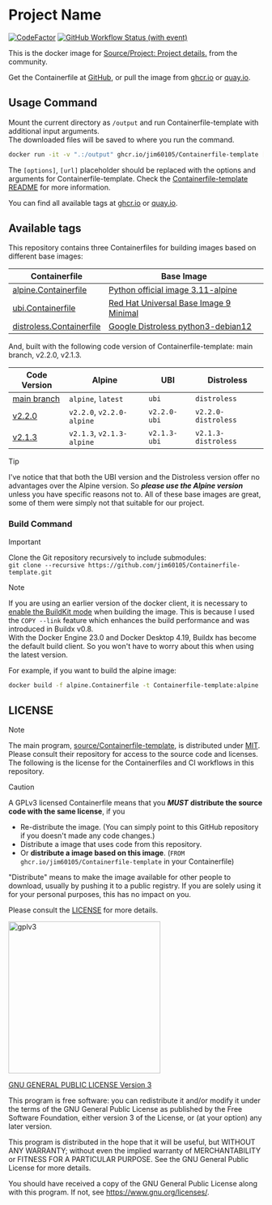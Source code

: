 # Project Name

[![CodeFactor](https://www.codefactor.io/repository/github/jim60105/Containerfile-template/badge?style=for-the-badge)](https://www.codefactor.io/repository/github/jim60105/Containerfile-template) [![GitHub Workflow Status (with event)](https://img.shields.io/github/actions/workflow/status/jim60105/Containerfile-template/scan.yml?label=IMAGE%20SCAN&style=for-the-badge)](https://github.com/jim60105/Containerfile-template/actions/workflows/scan.yml)

This is the docker image for [Source/Project: Project details.](https://github.com/source/Containerfile-template) from the community.

Get the Containerfile at [GitHub](https://github.com/jim60105/Containerfile-template), or pull the image from [ghcr.io](https://ghcr.io/jim60105/Containerfile-template) or [quay.io](https://quay.io/repository/jim60105/Containerfile-template?tab=tags).

## Usage Command

Mount the current directory as `/output` and run Containerfile-template with additional input arguments.  
The downloaded files will be saved to where you run the command.

```bash
docker run -it -v ".:/output" ghcr.io/jim60105/Containerfile-template [options] [url]
```

The `[options]`, `[url]` placeholder should be replaced with the options and arguments for Containerfile-template. Check the [Containerfile-template README](https://github.com/source/Containerfile-template?tab=readme-ov-file#usage) for more information.

You can find all available tags at [ghcr.io](https://github.com/jim60105/Containerfile-template/pkgs/container/Containerfile-template/versions?filters%5Bversion_type%5D=tagged) or [quay.io](https://quay.io/repository/jim60105/Containerfile-template?tab=tags).

## Available tags

This repository contains three Containerfiles for building images based on different base images:

| Containerfile                                     | Base Image                                                                                                                         |
| ---------------------------------------------- | ---------------------------------------------------------------------------------------------------------------------------------- |
| [alpine.Containerfile](alpine.Containerfile)         | [Python official image 3.11-alpine](https://hub.docker.com/_/python/)                                                              |
| [ubi.Containerfile](ubi.Containerfile)               | [Red Hat Universal Base Image 9 Minimal](https://catalog.redhat.com/software/containers/ubi9/ubi-minimal/615bd9b4075b022acc111bf5) |
| [distroless.Containerfile](distroless.Containerfile) | [Google Distroless python3-debian12](https://github.com/GoogleContainerTools/distroless)                                           |

And, built with the following code version of Containerfile-template: main branch, v2.2.0, v2.1.3.

| Code Version                                                                | Alpine                    | UBI          | Distroless          |
| --------------------------------------------------------------------------- | ------------------------- | ------------ | ------------------- |
| [main branch](https://github.com/source/Containerfile-template)                | `alpine`, `latest`        | `ubi`        | `distroless`        |
| [v2.2.0](https://github.com/source/Containerfile-template/releases/tag/v2.2.0) | `v2.2.0`, `v2.2.0-alpine` | `v2.2.0-ubi` | `v2.2.0-distroless` |
| [v2.1.3](https://github.com/source/Containerfile-template/releases/tag/v2.1.3) | `v2.1.3`, `v2.1.3-alpine` | `v2.1.3-ubi` | `v2.1.3-distroless` |

> [!TIP]
> I've notice that that both the UBI version and the Distroless version offer no advantages over the Alpine version. So _**please use the Alpine version**_ unless you have specific reasons not to. All of these base images are great, some of them were simply not that suitable for our project.

### Build Command

> [!IMPORTANT]  
> Clone the Git repository recursively to include submodules:  
> `git clone --recursive https://github.com/jim60105/Containerfile-template.git`

> [!NOTE]  
> If you are using an earlier version of the docker client, it is necessary to [enable the BuildKit mode](https://docs.docker.com/build/buildkit/#getting-started) when building the image. This is because I used the `COPY --link` feature which enhances the build performance and was introduced in Buildx v0.8.  
> With the Docker Engine 23.0 and Docker Desktop 4.19, Buildx has become the default build client. So you won't have to worry about this when using the latest version.

For example, if you want to build the alpine image:

```bash
docker build -f alpine.Containerfile -t Containerfile-template:alpine .
```

## LICENSE

> [!NOTE]  
> The main program, [source/Containerfile-template](https://github.com/source/Containerfile-template), is distributed under [MIT](https://github.com/source/Containerfile-template/blob/main/LICENSE).  
> Please consult their repository for access to the source code and licenses.  
> The following is the license for the Containerfiles and CI workflows in this repository.

> [!CAUTION]
> A GPLv3 licensed Containerfile means that you _**MUST**_ **distribute the source code with the same license**, if you
>
> - Re-distribute the image. (You can simply point to this GitHub repository if you doesn't made any code changes.)
> - Distribute a image that uses code from this repository.
> - Or **distribute a image based on this image**. (`FROM ghcr.io/jim60105/Containerfile-template` in your Containerfile)
>
> "Distribute" means to make the image available for other people to download, usually by pushing it to a public registry. If you are solely using it for your personal purposes, this has no impact on you.
>
> Please consult the [LICENSE](LICENSE) for more details.

<img src="https://github.com/jim60105/Dockerfile-template/assets/16995691/ea799bbb-d531-4514-baee-13874322ec48" alt="gplv3" width="300" />

[GNU GENERAL PUBLIC LICENSE Version 3](LICENSE)

This program is free software: you can redistribute it and/or modify it under the terms of the GNU General Public License as published by the Free Software Foundation, either version 3 of the License, or (at your option) any later version.

This program is distributed in the hope that it will be useful, but WITHOUT ANY WARRANTY; without even the implied warranty of MERCHANTABILITY or FITNESS FOR A PARTICULAR PURPOSE. See the GNU General Public License for more details.

You should have received a copy of the GNU General Public License along with this program. If not, see <https://www.gnu.org/licenses/>.
